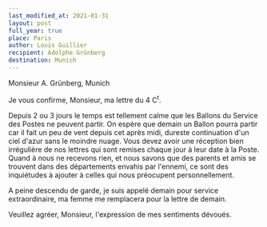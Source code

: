 ```yaml
---
last_modified_at: 2021-01-31
layout: post
full_year: true
place: Paris
author: Louis Guillier
recipient: Adolphe Grünberg
destination: Munich
---
```


Monsieur A. Grünberg, Munich


Je vous confirme, Monsieur, ma lettre du 4 C<sup>t</sup>.

Depuis 2 ou 3 jours le temps est tellement calme que les Ballons du Service des
Postes ne peuvent partir.
On espère que demain un Ballon pourra partir car il fait un peu de vent depuis
cet après midi, dureste continuation d'un ciel d'azur sans le moindre nuage.
Vous devez avoir une réception bien irrégulière de nos lettres qui sont remises
chaque jour à leur date à la Poste. Quand à nous ne recevons rien, et nous
savons que des parents et amis se trouvent dans des départements envahis par
l'ennemi, ce sont des inquiétudes à ajouter à celles qui nous préocupent
personnellement.

A peine descendu de garde, je suis appelé demain pour service extraordinaire,
ma femme me remplacera pour la lettre de demain.

Veuillez agréer, Monsieur, l'expression de mes sentiments dévoués.
